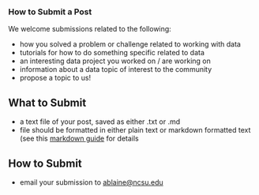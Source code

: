 ### How to Submit a Post

We welcome submissions related to the following:

* how you solved a problem or challenge related to working with data
* tutorials for how to do something specific related to data
* an interesting data project you worked on / are working on
* information about a data topic of interest to the community
* propose a topic to us!

## What to Submit

* a text file of your post, saved as either .txt or .md
* file should be formatted in either plain text or markdown formatted text (see this [markdown guide](https://www.markdownguide.org/getting-started) for details


## How to Submit
* email your submission to [ablaine@ncsu.edu](mailto:ablaine@ncsu.edu)
